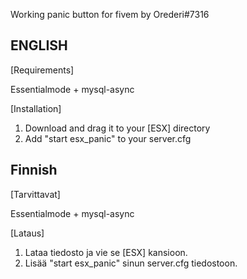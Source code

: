 Working panic button for fivem by Orederi#7316


## ENGLISH ##


[Requirements]

Essentialmode + mysql-async

[Installation]

1. Download and drag it to your [ESX] directory
2. Add "start esx_panic" to your server.cfg

## Finnish ##

[Tarvittavat]

Essentialmode + mysql-async

[Lataus]

1. Lataa tiedosto ja vie se [ESX] kansioon.
2. Lisää "start esx_panic" sinun server.cfg tiedostoon.



